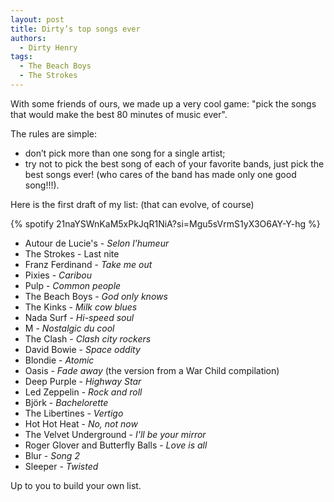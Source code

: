 ```yaml
---
layout: post
title: Dirty’s top songs ever
authors:
  - Dirty Henry
tags:
  - The Beach Boys
  - The Strokes
---
```


With some friends of ours, we made up a very cool game: "pick the songs that
would make the best 80 minutes of music ever".

The rules are simple:

- don’t pick more than one song for a single artist;
- try not to pick the best song of each of your favorite bands, just pick the
  best songs ever! (who cares of the band has made only one good song!!!).

Here is the first draft of my list: (that can evolve, of course)

{% spotify 21naYSWnKaM5xPkJqR1NiA?si=Mgu5sVrmS1yX3O6AY-Y-hg %}

- Autour de Lucie's - _Selon l'humeur_
- The Strokes - Last nite
- Franz Ferdinand - _Take me out_
- Pixies - _Caribou_
- Pulp - _Common people_
- The Beach Boys - _God only knows_
- The Kinks - _Milk cow blues_
- Nada Surf - _Hi-speed soul_
- M - _Nostalgic du cool_
- The Clash - _Clash city rockers_
- David Bowie - _Space oddity_
- Blondie - _Atomic_
- Oasis - _Fade away_ (the version from a War Child compilation)
- Deep Purple - _Highway Star_
- Led Zeppelin - _Rock and roll_
- Björk - _Bachelorette_
- The Libertines - _Vertigo_
- Hot Hot Heat - _No, not now_
- The Velvet Underground - _I'll be your mirror_
- Roger Glover and Butterfly Balls - _Love is all_
- Blur - _Song 2_
- Sleeper - _Twisted_

Up to you to build your own list.
